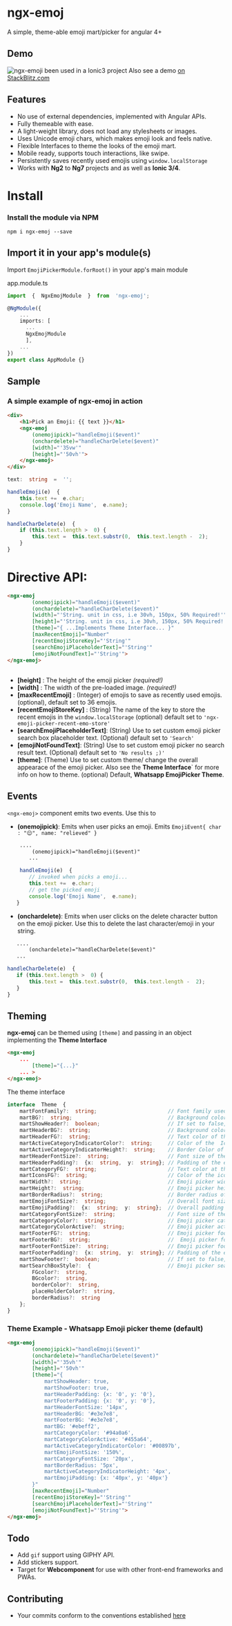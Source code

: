 # ngx-emoj

A simple, theme-able emoji mart/picker for angular 4+

## Demo
![ngx-emoji been used in a Ionic3 project](https://i.imgur.com/l73IfUG.gif)
Also see a demo [on StackBlitz.com](https://ngx-emoj.stackblitz.io/)

## Features
 - No use of external dependencies, implemented with Angular APIs.
 - Fully themeable with ease.
 - A light-weight library, does not load any stylesheets or images.
  - Uses Unicode emoji chars, which makes emoji look and feels native.
 - Flexible Interfaces to theme the looks of the emoji mart.
 - Mobile ready, supports touch interactions, like swipe.
 - Persistently saves recently used emojis using `window.localStorage`
 -  Works with **Ng2** to **Ng7** projects and as well as **Ionic 3/4**.

# Install
### Install the module via NPM
```shell
npm i ngx-emoj --save
```
## Import it in your app's module(s)

Import `EmojiPickerModule.forRoot()` in your app's main module

app.module.ts

```ts
import  {  NgxEmojModule  }  from  'ngx-emoj';

@NgModule({
    ...
    imports: [
      ...
      NgxEmojModule
      ],
    ...
})
export class AppModule {}
```


## Sample
### A simple example of ngx-emoj in action
```html
<div>
	<h1>Pick an Emoji: {{ text }}</h1>
	<ngx-emoj
		(onemojipick)="handleEmoji($event)"
		(onchardelete)="handleCharDelete($event)"
		[width]="'35vw'"
		[height]="'50vh'">
	</ngx-emoj>
</div>
```

```ts
text:  string  =  '';

handleEmoji(e)  {
	this.text +=  e.char;
	console.log('Emoji Name',  e.name);
}

handleCharDelete(e)  {
	if (this.text.length >  0) {
		this.text =  this.text.substr(0,  this.text.length -  2);
	}
}
```


# Directive API:
```html
<ngx-emoj
		(onemojipick)="handleEmoji($event)"
		(onchardelete)="handleCharDelete($event)"
		[width]="'String. unit in css, i.e 30vh, 150px, 50% Required!'"
		[height]="'String. unit in css, i.e 30vh, 150px, 50% Required!'"
		[theme]="{ ...Implements Theme Interface... }"
		[maxRecentEmoji]="Number"
		[recentEmojiStoreKey]="'String'"
		[searchEmojiPlaceholderText]="'String'"
		[emojiNotFoundText]="'String'">
</ngx-emoj>
```

##
 - **[height]** :  The height of the emoji picker _(required!)_
 - **[width]** :  The width of the pre-loaded image. _(required!)_
 - **[maxRecentEmoji]** :  (Integer) of emojis to save as recently used emojis. (optional), default set  to 36 emojis.
 - **[recentEmojiStoreKey]** :   (String) The name of the key to store the recent emojis in the `window.localStorage` (optional) default set to `'ngx-emoji-picker-recent-emo-store'`
 - **[searchEmojiPlaceholderText]**: (String) Use to set custom emoji picker search box placeholder text. (Optional) default set to `'Search'`
 - **[emojiNotFoundText]**: (String) Use to set custom emoji picker no search result text. (Optional) default set to `'No results ;)'`
 - **[theme]**: (Theme) Use to set custom theme/ change the overall appearace of the emoji picker. Also see the **Theme Interface**` for more info on how to theme. (optional) Default, **Whatsapp EmojiPicker Theme**.

## Events
`<ngx-emoj>` component emits two events. Use this to

 - **(onemojipick)**:  Emits when user picks an emoji. Emits `EmojiEvent{ char : "😌", name: "relieved" }`
 ```html
	 ....
		 (onemojipick)="handleEmoji($event)"
		...
 ```
 ```ts
	 handleEmoji(e)  {
		// invoked when picks a emoji...
		this.text +=  e.char;
		// get the picked emoji
		console.log('Emoji Name',  e.name);
	}
 ```
 - **(onchardelete)**:  Emits when user clicks on the delete character button on the emoji picker. Use this to delete the last character/emoji in your string.
  ```html
	 ....
		 (onchardelete)="handleCharDelete($event)"
	 ...
 ```
 ```ts
 handleCharDelete(e)  {
	if (this.text.length >  0) {
		this.text =  this.text.substr(0,  this.text.length -  2);
	}
}
 ```

## Theming
 **ngx-emoj** can be themed using `[theme]` and passing in an object implementing the **Theme Interface**
```html
<ngx-emoj
	...
		[theme]="{...}"
	... >
</ngx-emoj>
```
The theme interface
```ts
interface  Theme  {
	martFontFamily?:  string;						// Font family used by the emoji picker.	
	martBG?:  string;								// Background color of the emoji picker.
	martShowHeader?:  boolean;						// If set to false, ngx-emoji will not show it's header.
	martHeaderBG?:  string;							// Background color of the mart header.
	martHeaderFG?:  string;							// Text color of the emoji picker header.
	martActiveCategoryIndicatorColor?:  string;		// Color of the  Icon of the active emoji category.
	martActiveCategoryIndicatorHeight?:  string;	// Border Color of the active emoji category indicator.
	martHeaderFontSize?:  string;					// Font size of the emoji picker header.
	martHeaderPadding?:  {x:  string,  y:  string}; // Padding of the emoji picker header, NOTE: once set, both 'x' and 'y' must be defined.
	martCategoryFG?:  string;						// Text color at the emoji picker category.
	martIconsFG?:  string;							// Color of the icons that marks a category at the emoji picker header.
	martWidth?:  string;							// Emoji picker width.
	martHeight?:  string;							// Emoji picker height.
	martBorderRadius?:  string;						// Border radius of the emoji picker.
	martEmojiFontSize?:  string;					// Overall font size of the emoji picker.
	martEmojiPadding?:  {x:  string;  y:  string};	// Overall padding of the emoji. NOTE: Once set, 'x' and 'y' values must be defined.
	martCategoryFontSize?:  string;					// Font size of the emoji picker category.
	martCategoryColor?:  string;					// Emoji picker category section text color.
	martCategoryColorActive?:  string;				// Emoji picker active category section color.
	martFooterFG?:  string;							// Emoji picker footer text color.
	martFooterBG?:  string;							//	Emoji picker footer background color.
	martFooterFontSize?:  string;					// Emoji picker footer font size.
	martFooterPadding?:  {x:  string,  y:  string}; // Padding of the emoji mart footer.
	martShowFooter?:  boolean;					    // If set to false, emoji picker footer will not be shown.
	martSearchBoxStyle?:  {							// Emoji picker search box style.
		FGcolor?:  string,
		BGcolor?:  string,
		borderColor?:  string,
		placeHolderColor?:  string,
		borderRadius?:  string
	};
}
```

### Theme Example - Whatsapp Emoji picker theme (default)
```html
<ngx-emoj
		(onemojipick)="handleEmoji($event)"
		(onchardelete)="handleCharDelete($event)"
		[width]="'35vh'"
		[height]="'50vh'"
		[theme]="{
			martShowHeader: true,
			martShowFooter: true,
			martHeaderPadding: {x: '0', y: '0'},
			martFooterPadding: {x: '0', y: '0'},
			martHeaderFontSize: '14px',
			martHeaderBG: '#e3e7e8',
			martFooterBG: '#e3e7e8',
			martBG: '#ebeff2',
			martCategoryColor: '#94a0a6',
			martCategoryColorActive: '#455a64',
			martActiveCategoryIndicatorColor: '#00897b',
			martEmojiFontSize: '150%',
			martCategoryFontSize: '20px',
			martBorderRadius: '5px',
			martActiveCategoryIndicatorHeight: '4px',
			martEmojiPadding: {x: '40px', y: '40px'}
		}"
		[maxRecentEmoji]="Number"
		[recentEmojiStoreKey]="'String'"
		[searchEmojiPlaceholderText]="'String'"
		[emojiNotFoundText]="'String'">
</ngx-emoj>
```


## Todo
- Add `gif` support using GIPHY API.
- Add stickers support.
 - Target for **Webcomponent** for use with other front-end frameworks and PWAs.
 
 
## Contributing

 - Your commits conform to the conventions established [here
](https://github.com/conventional-changelog-archived-repos/conventional-changelog-angular/blob/master/convention.md)
